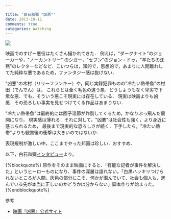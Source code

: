 ```yaml
---

title: '白石和彌 "凶悪"'
date: 2013-10-11
comments: true
categories: Watching
---
```


<img src="/images/kyouaku.jpg" class="image">

映画でのすげー悪役はたくさん描かれてきた．
例えば，"ダークナイト"のジョーカーや，"ノーカントリー" のシガー，"セブン"のジョン・ドゥ，"羊たちの沈黙"のレクターなどなど．こいつらは，知的で，思想的で，あまりに人間離れしてた純粋な悪であるため，ファンタジー感は抜けない．

"凶悪"の木村（リリーフランキー）や，同じ実録犯罪ものの"冷たい熱帯魚"の村田（でんでん）は，
これらとは全く毛色の違う悪．どうしようもなく卑劣で下衆な悪．でも，そういう悪こそ現実には存在している．
現実は映画よりも凶悪．その恐ろしい事実を見せつけてくる作品はあまりない．

"冷たい熱帯魚"は最終的には園子温節が炸裂してくるため，かなりぶっ飛んだ展開になり，
現実感は薄れる．それに対して，"凶悪"は社会性も強く，より身近に感じられるため，
最後まで現実的な恐ろしさが続く．下手したら，"冷たい熱帯"よりも観賞後の衝撃は大きいのではないか．

表現規制が激しい中，ここまでやった邦画は珍しい．おすすめ．

以下，白石和彌[インタビュー](http://news.aol.jp/2013/09/11/kyoaku-1/)より，

{%blockquote%}
原作をそのまま映画にすると、「有能な記者が事件を解決した」というヒーローものになり、事件の深層は語れない。「白黒ハッキリつけられないところが人間。灰色の部分にこそ、何かが潜んでいて、社会も個人も、進んでいる先が本当に正しいのかどうかは分からない」脚本作りが始まった。
{%endblockquote%}


参考

- [映画『凶悪』公式サイト](http://www.kyouaku.com/)



